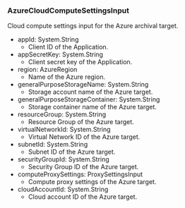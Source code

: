 ### AzureCloudComputeSettingsInput
Cloud compute settings input for the Azure archival target.

- appId: System.String
  - Client ID of the Application.
- appSecretKey: System.String
  - Client secret key of the Application.
- region: AzureRegion
  - Name of the Azure region.
- generalPurposeStorageName: System.String
  - Storage account name of the Azure target.
- generalPurposeStorageContainer: System.String
  - Storage container name of the Azure target.
- resourceGroup: System.String
  - Resource Group of the Azure target.
- virtualNetworkId: System.String
  - Virtual Network ID of the Azure target.
- subnetId: System.String
  - Subnet ID of the Azure target.
- securityGroupId: System.String
  - Security Group ID of the Azure target.
- computeProxySettings: ProxySettingsInput
  - Compute proxy settings of the Azure target.
- cloudAccountId: System.String
  - Cloud account ID of the Azure target.
